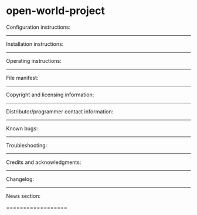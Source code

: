 open-world-project
==================

Configuration instructions:

------------------
Installation instructions:

------------------
Operating instructions:

------------------
File manifest:

------------------
Copyright and licensing information:

------------------
Distributor/programmer contact information:

------------------
Known bugs:

------------------
Troubleshooting:

------------------
Credits and acknowledgments:

------------------
Changelog:

------------------
News section:

==================
